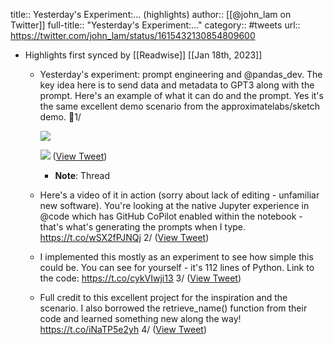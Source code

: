 title:: Yesterday's Experiment:... (highlights)
author:: [[@john_lam on Twitter]]
full-title:: "Yesterday's Experiment:..."
category:: #tweets
url:: https://twitter.com/john_lam/status/1615432130854809600

- Highlights first synced by [[Readwise]] [[Jan 18th, 2023]]
	- Yesterday's experiment: prompt engineering and @pandas_dev. The key idea here is to send data and metadata to GPT3 along with the prompt. Here's an example of what it can do and the prompt. Yes it's the same excellent demo scenario from the approximatelabs/sketch demo. 🧵1/ 
	  
	  ![](https://pbs.twimg.com/media/FmsnlrZaMAEErT8.jpg) 
	  
	  ![](https://pbs.twimg.com/media/FmsodBKaMAAlEGO.jpg) ([View Tweet](https://twitter.com/john_lam/status/1615432130854809600))
		- **Note**: Thread
	- Here's a video of it in action (sorry about lack of editing - unfamiliar new software). You're looking at the native Jupyter experience in @code which has GitHub CoPilot enabled within the notebook - that's what's generating the prompts when I type. https://t.co/wSX2fPJNQj 2/ ([View Tweet](https://twitter.com/john_lam/status/1615432135183331328))
	- I implemented this mostly as an experiment to see how simple this could be. You can see for yourself - it's 112 lines of Python. Link to the code: https://t.co/cykVIwji13 3/ ([View Tweet](https://twitter.com/john_lam/status/1615432139587350529))
	- Full credit to this excellent project for the inspiration and the scenario. I also borrowed the retrieve_name() function from their code and learned something new along the way! https://t.co/iNaTP5e2yh 4/ ([View Tweet](https://twitter.com/john_lam/status/1615432144008138752))